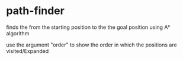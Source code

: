 # path-finder

finds the from the starting position to the the goal position using A* algorithm

use the argument "order" to show the order in which the positions are visited/Expanded
